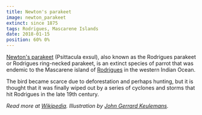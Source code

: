 ```yaml
---
title: Newton's parakeet
image: newton_parakeet
extinct: since 1875
tags: Rodrigues, Mascarene Islands
date: 2018-01-15
position: 60% 0%
---
```


[Newton's parakeet][1] (Psittacula exsul), also known as the Rodrigues parakeet
or Rodrigues ring-necked parakeet, is an extinct species of parrot that was
endemic to the Mascarene island of [Rodrigues][2] in the western Indian Ocean.

The bird became scarce due to deforestation and perhaps hunting, but it is
thought that it was finally wiped out by a series of cyclones and storms that
hit Rodrigues in the late 19th century.

*Read more at [Wikipedia][3]. Illustration by [John Gerrard Keulemans][4].*

[1]: /2018/01/15/newton-parakeet/
[2]: https://www.openstreetmap.org/#map=11/-19.7043/63.3945
[3]: https://en.wikipedia.org/wiki/Newton's_parakeet
[4]: https://ia800201.us.archive.org/BookReader/BookReaderImages.php?zip=/20/items/extinctbirdsatte00roth/extinctbirdsatte00roth_jp2.zip&file=extinctbirdsatte00roth_jp2/extinctbirdsatte00roth_0319.jp2&scale=1&rotate=0
